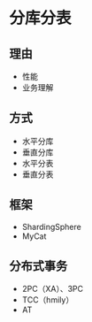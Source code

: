 # 分库分表
## 理由
- 性能
- 业务理解
## 方式
- 水平分库
- 垂直分库
- 水平分表
- 垂直分表
## 框架
- ShardingSphere
- MyCat
## 分布式事务
- 2PC（XA）、3PC
- TCC（hmily）
- AT
